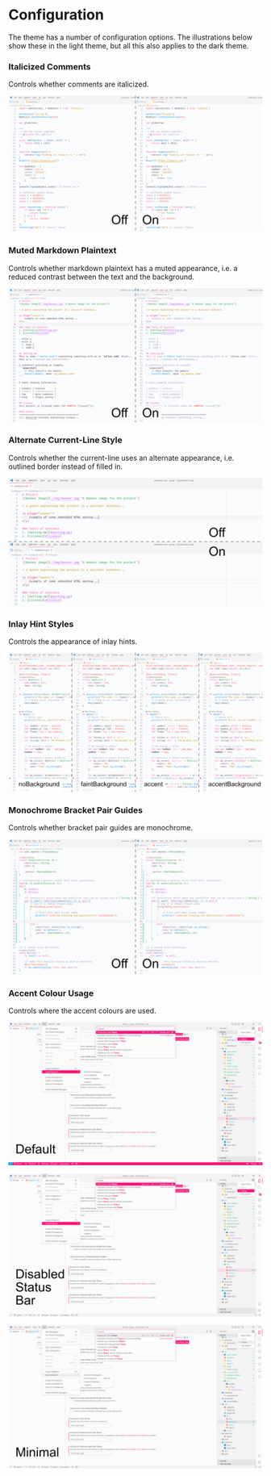 # Configuration
The theme has a number of configuration options. The illustrations below show these in the light theme, but all this also applies to the dark theme.

### Italicized Comments
Controls whether comments are italicized.

![Comments](./img/options/Italics.png)

### Muted Markdown Plaintext
Controls whether markdown plaintext has a muted appearance, i.e. a reduced contrast between the text and the background.

![Muted](./img/options/MutedMd.png)

### Alternate Current-Line Style
Controls whether the current-line uses an alternate appearance, i.e. outlined border instead of filled in.

![Line](./img/options/AltLine.png)

### Inlay Hint Styles
Controls the appearance of inlay hints.

![Inlay](./img/options/Inlay.png)

### Monochrome Bracket Pair Guides
Controls whether bracket pair guides are monochrome.

![Monochrome](./img/options/Monochrome.png)

### Accent Colour Usage
Controls where the accent colours are used.

![AccentDefault](./img/options/accentDefault.png)

![AccentDefault](./img/options/accentNoStatus.png)

![AccentDefault](./img/options/accentMinimal.png)